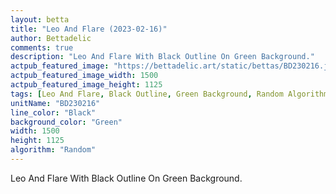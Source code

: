 ```yaml
---
layout: betta
title: "Leo And Flare (2023-02-16)"
author: Bettadelic
comments: true
description: "Leo And Flare With Black Outline On Green Background."
actpub_featured_image: "https://bettadelic.art/static/bettas/BD230216.jpg"
actpub_featured_image_width: 1500
actpub_featured_image_height: 1125
tags: [Leo And Flare, Black Outline, Green Background, Random Algorithm, February 2023]
unitName: "BD230216"
line_color: "Black"
background_color: "Green"
width: 1500
height: 1125
algorithm: "Random"
---
```


Leo And Flare With Black Outline On Green Background.
